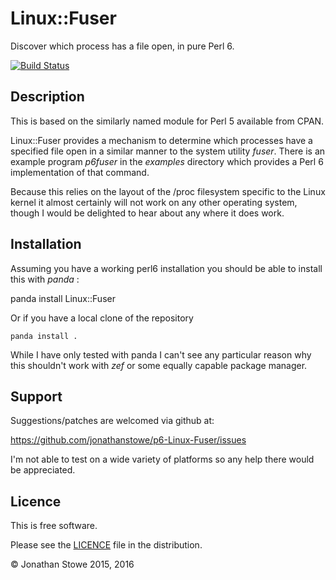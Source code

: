 # Linux::Fuser

Discover which process has a file open, in pure Perl 6.

[![Build Status](https://travis-ci.org/jonathanstowe/p6-Linux-Fuser.svg?branch=master)](https://travis-ci.org/jonathanstowe/p6-Linux-Fuser)

## Description

This is based on the similarly named module for Perl 5 available from CPAN.

Linux::Fuser provides a mechanism to determine which processes have a specified
file open in a similar manner to the system utility *fuser*. There is an example
program *p6fuser* in the *examples* directory which provides a Perl 6 implementation
of that command.

Because this relies on the layout of the /proc filesystem specific to the Linux
kernel it almost certainly will not work on any other operating system, though I
would be delighted to hear about any where it does work.

## Installation

Assuming you have a working perl6 installation you should be able to install this
with *panda* :

   panda install Linux::Fuser

Or if you have a local clone of the repository

	panda install .

While I have only tested with panda I can't see any particular reason why this
shouldn't work with *zef* or some equally capable package manager.

## Support

Suggestions/patches are welcomed via github at:

https://github.com/jonathanstowe/p6-Linux-Fuser/issues

I'm not able to test on a wide variety of platforms so any help there would be 
appreciated.

## Licence

This is free software.

Please see the [LICENCE](LICENSE) file in the distribution.

© Jonathan Stowe 2015, 2016
